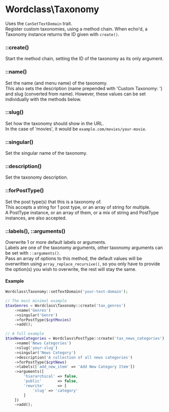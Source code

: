 # Wordclass\Taxonomy
Uses the `CanSetTextDomain` trait.  
Register custom taxonomies, using a method chain.
When echo'd, a Taxonomy instance returns the ID given with `create()`.

### ::create()
Start the method chain, setting the ID of the taxonomy as its only argument.

### ::name()
Set the name (and menu name) of the taxonomy.  
This also sets the description (name prepended with 'Custom Taxonomy: ') and slug (converted from name). However, these values can be set individually with the methods below.

### ::slug()
Set how the taxonomy should show in the URL.  
In the case of 'movies', it would be `example.com/movies/your-movie`.

### ::singular()
Set the singular name of the taxonomy.

### ::description()
Set the taxonomy description.

### ::forPostType()
Set the post type(s) that this is a taxonomy of.  
This accepts a string for 1 post type, or an array of string for multiple.  
A PostType instance, or an array of them, or a mix of string and PostType instances, are also accepted.

### ::labels(), ::arguments()
Overwrite 1 or more default labels or arguments.  
Labels are one of the taxonomy arguments, other taxonomy arguments can be set with `::arguments()`.  
Pass an array of options to this method, the default values will be overwritten using `array_replace_recursive()`, so you only have to provide the option(s) you wish to overwrite, the rest will stay the same.

#### Example
```php
Wordclass\Taxonomy::setTextDomain('your-text-domain');

// The most minimal example
$taxGenres = Wordclass\Taxonomy::create('tax_genres')
    ->name('Genres')
    ->singular('Genre')
    ->forPostType($cptMovies)
    ->add();

// A full example
$taxNewsCategories = Wordclass\PostType::create('tax_news_categories')
    ->name('News Categories')
    ->slug('your-slug')
    ->singular('News Category')
    ->description('A collection of all news categories')
    ->forPostType($cptNews)
    ->labels(['add_new_item' => 'Add New Category Item'])
    ->arguments([
        'hierarchical' => false,
        'public'       => false,
        'rewrite'      => [
            'slug' => 'category'
        ]
    ])
    ->add();
```
